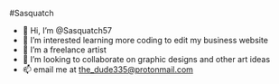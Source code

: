 #Sasquatch


- 👋 Hi, I’m @Sasquatch57
- 👀 I’m interested  learning more coding to edit my business website
- 🌱 I’m a freelance artist
- 💞️ I’m looking to collaborate on graphic designs and other art ideas
- 📫 email me at the_dude335@protonmail.com

    

<!---
Sasquatch57/Sasquatch57 is a ✨ special ✨ repository because its `README.md` (this file) appears on your GitHub profile.
You can click the Preview link to take a look at your changes.
--->
